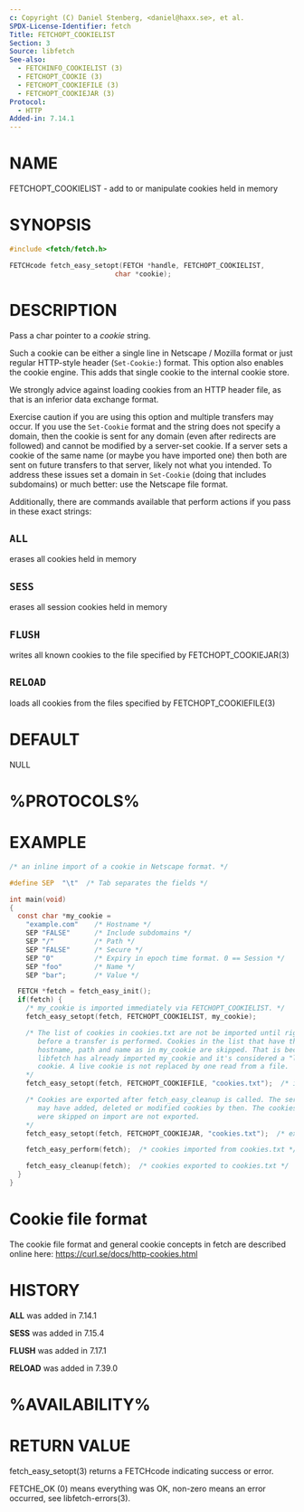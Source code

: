 ```yaml
---
c: Copyright (C) Daniel Stenberg, <daniel@haxx.se>, et al.
SPDX-License-Identifier: fetch
Title: FETCHOPT_COOKIELIST
Section: 3
Source: libfetch
See-also:
  - FETCHINFO_COOKIELIST (3)
  - FETCHOPT_COOKIE (3)
  - FETCHOPT_COOKIEFILE (3)
  - FETCHOPT_COOKIEJAR (3)
Protocol:
  - HTTP
Added-in: 7.14.1
---
```


# NAME

FETCHOPT_COOKIELIST - add to or manipulate cookies held in memory

# SYNOPSIS

```c
#include <fetch/fetch.h>

FETCHcode fetch_easy_setopt(FETCH *handle, FETCHOPT_COOKIELIST,
                          char *cookie);
```

# DESCRIPTION

Pass a char pointer to a _cookie_ string.

Such a cookie can be either a single line in Netscape / Mozilla format or just
regular HTTP-style header (`Set-Cookie:`) format. This option also enables the
cookie engine. This adds that single cookie to the internal cookie store.

We strongly advice against loading cookies from an HTTP header file, as that
is an inferior data exchange format.

Exercise caution if you are using this option and multiple transfers may
occur. If you use the `Set-Cookie` format and the string does not specify a
domain, then the cookie is sent for any domain (even after redirects are
followed) and cannot be modified by a server-set cookie. If a server sets a
cookie of the same name (or maybe you have imported one) then both are sent on
future transfers to that server, likely not what you intended. To address
these issues set a domain in `Set-Cookie` (doing that includes subdomains) or
much better: use the Netscape file format.

Additionally, there are commands available that perform actions if you pass in
these exact strings:

## `ALL`

erases all cookies held in memory

## `SESS`

erases all session cookies held in memory

## `FLUSH`

writes all known cookies to the file specified by FETCHOPT_COOKIEJAR(3)

## `RELOAD`

loads all cookies from the files specified by FETCHOPT_COOKIEFILE(3)

# DEFAULT

NULL

# %PROTOCOLS%

# EXAMPLE

```c
/* an inline import of a cookie in Netscape format. */

#define SEP  "\t"  /* Tab separates the fields */

int main(void)
{
  const char *my_cookie =
    "example.com"    /* Hostname */
    SEP "FALSE"      /* Include subdomains */
    SEP "/"          /* Path */
    SEP "FALSE"      /* Secure */
    SEP "0"          /* Expiry in epoch time format. 0 == Session */
    SEP "foo"        /* Name */
    SEP "bar";       /* Value */

  FETCH *fetch = fetch_easy_init();
  if(fetch) {
    /* my_cookie is imported immediately via FETCHOPT_COOKIELIST. */
    fetch_easy_setopt(fetch, FETCHOPT_COOKIELIST, my_cookie);

    /* The list of cookies in cookies.txt are not be imported until right
       before a transfer is performed. Cookies in the list that have the same
       hostname, path and name as in my_cookie are skipped. That is because
       libfetch has already imported my_cookie and it's considered a "live"
       cookie. A live cookie is not replaced by one read from a file.
    */
    fetch_easy_setopt(fetch, FETCHOPT_COOKIEFILE, "cookies.txt");  /* import */

    /* Cookies are exported after fetch_easy_cleanup is called. The server
       may have added, deleted or modified cookies by then. The cookies that
       were skipped on import are not exported.
    */
    fetch_easy_setopt(fetch, FETCHOPT_COOKIEJAR, "cookies.txt");  /* export */

    fetch_easy_perform(fetch);  /* cookies imported from cookies.txt */

    fetch_easy_cleanup(fetch);  /* cookies exported to cookies.txt */
  }
}
```

# Cookie file format

The cookie file format and general cookie concepts in fetch are described
online here: https://curl.se/docs/http-cookies.html

# HISTORY

**ALL** was added in 7.14.1

**SESS** was added in 7.15.4

**FLUSH** was added in 7.17.1

**RELOAD** was added in 7.39.0

# %AVAILABILITY%

# RETURN VALUE

fetch_easy_setopt(3) returns a FETCHcode indicating success or error.

FETCHE_OK (0) means everything was OK, non-zero means an error occurred, see
libfetch-errors(3).
